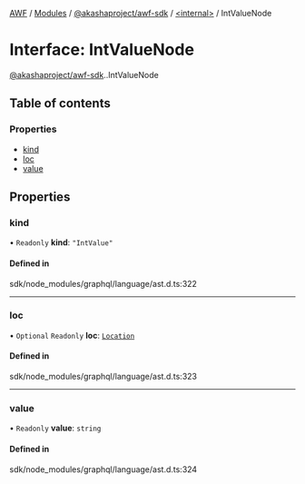 [AWF](../README.md) / [Modules](../modules.md) / [@akashaproject/awf-sdk](../modules/akashaproject_awf_sdk.md) / [<internal\>](../modules/akashaproject_awf_sdk._internal_.md) / IntValueNode

# Interface: IntValueNode

[@akashaproject/awf-sdk](../modules/akashaproject_awf_sdk.md).[<internal>](../modules/akashaproject_awf_sdk._internal_.md).IntValueNode

## Table of contents

### Properties

- [kind](akashaproject_awf_sdk._internal_.IntValueNode.md#kind)
- [loc](akashaproject_awf_sdk._internal_.IntValueNode.md#loc)
- [value](akashaproject_awf_sdk._internal_.IntValueNode.md#value)

## Properties

### kind

• `Readonly` **kind**: ``"IntValue"``

#### Defined in

sdk/node_modules/graphql/language/ast.d.ts:322

___

### loc

• `Optional` `Readonly` **loc**: [`Location`](../classes/akashaproject_awf_sdk._internal_.Location.md)

#### Defined in

sdk/node_modules/graphql/language/ast.d.ts:323

___

### value

• `Readonly` **value**: `string`

#### Defined in

sdk/node_modules/graphql/language/ast.d.ts:324

